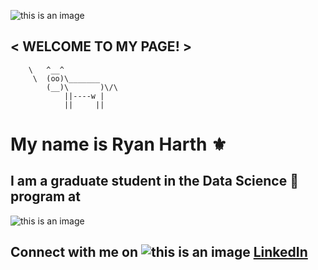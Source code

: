 ![this is an image](https://www.capgemini.com/wp-content/uploads/2019/05/cloud-devops-banner.jpg)

## < WELCOME TO MY PAGE! >
 
        \   ^__^
         \  (oo)\_______
            (__)\       )\/\
                ||----w |
                ||     ||
                
                
                
                
# My name is Ryan Harth ⚜️
## I am a graduate student in the Data Science 🤖 program at 
   ![this is an image](https://imgs.search.brave.com/22afFzHS2v0bVcRZKA6Dtg6YZ6lqUieG9RbQpCV0buk/rs:fit:653:225:1/g:ce/aHR0cHM6Ly90c2U0/Lm1tLmJpbmcubmV0/L3RoP2lkPU9JUC5p/TGcyYVN5NGR6bHZN/bHVtWmVvRy13QUFB/QSZwaWQ9QXBp)

## Connect with me on ![this is an image](https://findicons.com/files/icons/1979/social/50/linkedin.png) [LinkedIn](https://www.linkedin.com/in/ryan-m-harth/)
            
   
                        
